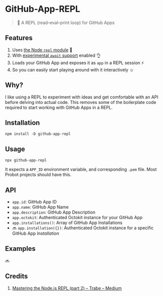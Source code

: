 # GitHub-App-REPL

> 🔁 A REPL (read–eval–print loop) for GitHub Apps

## Features

1. Uses [the Node `repl` module](https://nodejs.org/api/repl.html) :repeat:
1. With [experimental `await` support](https://nodejs.org/api/cli.html#cli_experimental_repl_await) enabled :ok_hand:
1. Loads your GitHub App and exposes it as `app` in a REPL session :zap:
1. So you can easily start playing around with it interactively :relaxed:

## Why?

I like using a REPL to experiment with ideas and get comfortable with an API before delving into actual code. This removes some of the boilerplate code required to start working with GitHub Apps in a REPL.

## Installation

```
npm install -D github-app-repl
```

## Usage

```
npx github-app-repl
```

It expects a `APP_ID` environment variable, and corresponding `.pem` file. Most Probot projects should have this. 

## API

- `app.id`: GitHub App ID
- `app.name`: GitHub App Name
- `app.description`: GitHub App Description
- `app.octokit`: Authenticated Octokit instance for your GitHub App
- `app.installations()`: Array of GitHub App Installations
- :soon: `app.installation({})`: Authenticated Octokit instance for a specific GitHub App _Installation_

## Examples

:soon:

## Credits

1. [Mastering the Node.js REPL (part 2) – Trabe – Medium](https://medium.com/trabe/mastering-the-node-js-repl-part-2-365c52a5203d)
